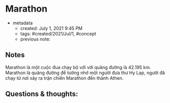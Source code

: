 # Marathon

- metadata
	- created: July 1, 2021 9:45 PM
	- tags: #created/2021/Jul/1, #concept 
	- previous note:

## Notes
Marathon là một cuộc đua chạy bộ với với quãng đường là 42.195 km. Marathon là quãng đường để tưởng nhớ một người đưa thư Hy Lạp, người đã chạy từ nơi xảy ra trận chiến Marathon đến thành Athen.
## Questions & thoughts:

